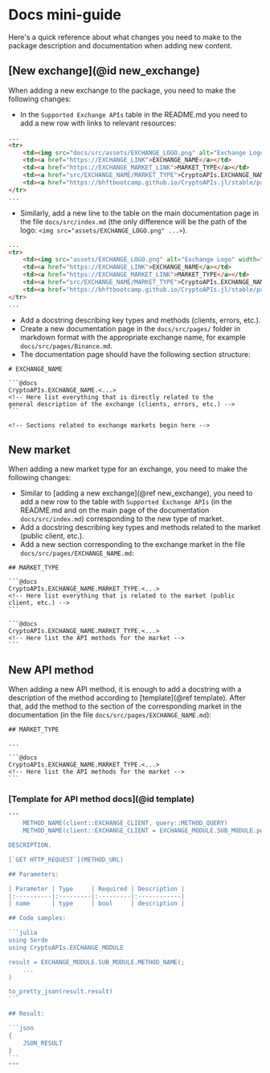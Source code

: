 # Docs mini-guide

Here's a quick reference about what changes you need to make to the package description and documentation when adding new content.

## [New exchange](@id new_exchange)

When adding a new exchange to the package, you need to make the following changes:
- In the `Supported Exchange APIs` table in the README.md you need to add a new row with links to relevant resources:
```html
...
<tr>
    <td><img src="docs/src/assets/EXCHANGE_LOGO.png" alt="Exchange Logo" width="20" height="20"></td>
    <td><a href="https://EXCHANGE_LINK">EXCHANGE_NAME</a></td>
    <td><a href="https://EXCHANGE_MARKET_LINK">MARKET_TYPE</a></td>
    <td><a href="src/EXCHANGE_NAME/MARKET_TYPE">CryptoAPIs.EXCHANGE_NAME.MARKET_TYPE</a></td>
    <td><a href="https://bhftbootcamp.github.io/CryptoAPIs.jl/stable/pages/EXCHANGE_NAME/#MARKET_TYPE">MARKET_TYPE</a></td>
</tr>
...
```
- Similarly, add a new line to the table on the main documentation page in the file `docs/src/index.md` (the only difference will be the path of the logo: `<img src="assets/EXCHANGE_LOGO.png" ...>`).
```html
...
<tr>
    <td><img src="assets/EXCHANGE_LOGO.png" alt="Exchange Logo" width="20" height="20"></td>
    <td><a href="https://EXCHANGE_LINK">EXCHANGE_NAME</a></td>
    <td><a href="https://EXCHANGE_MARKET_LINK">MARKET_TYPE</a></td>
    <td><a href="src/EXCHANGE_NAME/MARKET_TYPE">CryptoAPIs.EXCHANGE_NAME.MARKET_TYPE</a></td>
    <td><a href="https://bhftbootcamp.github.io/CryptoAPIs.jl/stable/pages/EXCHANGE_NAME/#MARKET_TYPE">MARKET_TYPE</a></td>
</tr>
...
```
- Add a docstring describing key types and methods (clients, errors, etc.).
- Create a new documentation page in the `docs/src/pages/` folder in markdown format with the appropriate exchange name, for example `docs/src/pages/Binance.md`.
- The documentation page should have the following section structure:
````
# EXCHANGE_NAME

```@docs
CryptoAPIs.EXCHANGE_NAME.<...>
<!-- Here list everything that is directly related to the
general description of the exchange (clients, errors, etc.) -->
```

<!-- Sections related to exchange markets begin here -->
````

## New market

When adding a new market type for an exchange, you need to make the following changes:
- Similar to [adding a new exchange](@ref new_exchange), you need to add a new row to the table with `Supported Exchange APIs` (in the README.md and on the main page of the documentation `docs/src/index.md`) corresponding to the new type of market.
- Add a docstring describing key types and methods related to the market (public client, etc.).
- Add a new section corresponding to the exchange market in the file `docs/src/pages/EXCHANGE_NAME.md`:
````
## MARKET_TYPE

```@docs
CryptoAPIs.EXCHANGE_NAME.MARKET_TYPE.<...>
<!-- Here list everything that is related to the market (public client, etc.) -->
```

```@docs
CryptoAPIs.EXCHANGE_NAME.MARKET_TYPE.<...>
<!-- Here list the API methods for the market -->
```
````

## New API method

When adding a new API method, it is enough to add a docstring with a description of the method according to [template](@ref template).
After that, add the method to the section of the corresponding market in the documentation (in the file `docs/src/pages/EXCHANGE_NAME.md`):
````
## MARKET_TYPE

...

```@docs
CryptoAPIs.EXCHANGE_NAME.MARKET_TYPE.<...>
<!-- Here list the API methods for the market -->
```
````

### [Template for API method docs](@id template)

````julia
"""
    METHOD_NAME(client::EXCHANGE_CLIENT, query::METHOD_QUERY)
    METHOD_NAME(client::EXCHANGE_CLIENT = EXCHANGE_MODULE.SUB_MODULE.public_client; kw...)

DESCRIPTION.

[`GET HTTP_REQUEST`](METHOD_URL)

## Parameters:

| Parameter | Type     | Required | Description |
|:----------|:---------|:---------|:------------|
| name      | type     | bool     | description |

## Code samples:

```julia
using Serde
using CryptoAPIs.EXCHANGE_MODULE

result = EXCHANGE_MODULE.SUB_MODULE.METHOD_NAME(;
    ...
)

to_pretty_json(result.result)
```

## Result:

```json
{
    JSON_RESULT
}
```
"""
````

